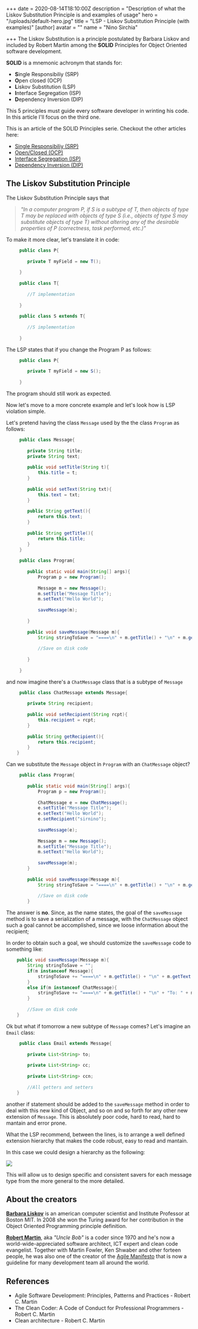 +++
date = 2020-08-14T18:10:00Z
description = "Description of what the Liskov Substitution Principle is and examples of usage"
hero = "/uploads/default-hero.jpg"
title = "LSP - Liskov Substitution Principle (with examples)"
[author]
avatar = ""
name = "Nino Sirchia"

+++
The Liskov Substitution is a principle postulated by Barbara Liskov and included by Robert Martin among the **SOLID** Principles
for Object Oriented software development.

**SOLID** is a mnemonic achronym that stands for:

* **S**ingle Responsibiliy (SRP)
* **O**pen closed (OCP)
* **L**iskov Substitution (LSP)
* **I**nterface Segregation (ISP)
* **D**ependency Inversion (DIP)

This 5 principles must guide every software developer in wrinting his code. In this article I'll focus on the third one.

This is an article of the SOLID Principles serie. Checkout the other articles here:

* [Single Responsibiliy (SRP)](/programming/solid/2020/08/12/solid-srp.html)
* [Open/Closed (OCP)](/programming/solid/2020/08/13/solid-ocp.html)
* [Interface Segregation (ISP)](/programming/solid/2020/08/18/solid-isp.html)
* [Dependency Inversion (DIP)](/posts/solid-principles/dip-depencency-inversion-principle-with-examples)

## The Liskov Substitution Principle

The Liskov Substitution Principle says that

> _"In a computer program P, if S is a subtype of T, then objects of type T may be replaced with objects of type S (i.e., objects of type S may substitute objects of type T) without altering any of the desirable properties of P (correctness, task performed, etc.)"_

To make it more clear, let's translate it in code:

```java
     public class P{
	 
		private T myField = new T();
	 
	 }
	 
	 public class T{
	 
		//T implementation
	 
	 }
	 
	 public class S extends T{
	 
		//S implementation
	 
	 }
```

The LSP states that if you change the Program P as follows:

```java
     public class P{
	 
		private T myField = new S();
	 
	 }
```

The program should still work as expected.

Now let's move to a more concrete example and let's look how is LSP violation simple.

Let's pretend having the class `Message` used by the the class `Program` as follows:

```java
     public class Message{
	 
		private String title;
		private String text;
		
		public void setTitle(String t){
			this.title = t;
		}
		
		public void setText(String txt){
			this.text = txt;
		}
		
		public String getText(){
			return this.text;
		}
		
		public String getTitle(){
			return this.title;
		}
	 }
	 
	 public class Program{
	 
		public static void main(String[] args){
			Program p = new Program();
			
			Message m = new Message();
			m.setTitle("Message Title");
			m.setText("Hello World");
			
			saveMessage(m);
			
		}
		
		public void saveMessage(Message m){
			String stringToSave = "====\n" + m.getTitle() + "\n" + m.getText() + "\n====\n";
			
			//Save on disk code
			
		}
		
	 }
```

and now imagine there's a `ChatMessage` class that is a subtype of `Message`

```java
     public class ChatMessage extends Message{
	 
		private String recipient;
		
		public void setRecipient(String rcpt){
			this.recipient = rcpt;
		}
		
		public String getRecipient(){
			return this.recipient;
		}
	}
```

Can we substitute the `Message` object in `Program` with an `ChatMessage` object?

```java
     public class Program{
	 
		public static void main(String[] args){
			Program p = new Program();
			
			ChatMessage e = new ChatMessage();
			e.setTitle("Message Title");
			e.setText("Hello World");
			e.setRecipient("sirnino");
			
			saveMessage(e);
			
			Message m = new Message();
			m.setTitle("Message Title");
			m.setText("Hello World");
			
			saveMessage(m);
		}
		
		public void saveMessage(Message m){
			String stringToSave = "====\n" + m.getTitle() + "\n" + m.getText() + "\n====\n";
			
			//Save on disk code
		}
```

The answer is **no**. Since, as the name states, the goal of the `saveMessage` method is to save a serialization of a message,
with the `ChatMessage` object such a goal cannot be accomplished, since we loose information about the recipient;

In order to obtain such a goal, we should customize the `saveMessage` code to something like:

```java
	public void saveMessage(Message m){
		String stringToSave = "";
		if(m instanceof Message){
			stringToSave += "====\n" + m.getTitle() + "\n" + m.getText() + "\n====\n";
		}
		else if(m instanceof ChatMessage){
			stringToSave += "====\n" + m.getTitle() + "\n" + "To: " + m.getRecipient() + "\n" + m.getText() + "\n====\n";
		}
			
		//Save on disk code
	}
```

Ok but what if tomorrow a new subtype of `Message` comes? Let's imagine an `Email` class:

```java
     public class Email extends Message{
	 
		private List<String> to;
		
		private List<String> cc;
		
		private List<String> ccn;
		
		//All getters and setters
	}
```

another if statement should be added to the `saveMessage` method in order to deal with this new kind of Object, and so on and so forth for any other
new extension of `Message`. This is absolutely poor code, hard to read, hard to mantain and error prone.

What the LSP recommend, between the lines, is to arrange a well defined extension hierarchy that makes the code robust, easy to read and mantain.

In this case we could design a hierarchy as the following:

![](/assets/images/lsp-1.png)

This will allow us to design specific and consistent savers for each message type from the more general to the more detailed.

## About the creators

[**Barbara Liskov**](https://en.wikipedia.org/wiki/Barbara_Liskov) is an american computer scientist and Institute Professor at Boston MIT.
In 2008 she won the Turing award for her contribution in the Object Oriented Programming principle definition.

[**Robert Martin**](https://en.wikipedia.org/wiki/Robert_C._Martin), aka _"Uncle Bob"_ is a coder since 1970 and he's now a world-wide-appreciated software architect, ICT expert and clean code evangelist.
Together with Martin Fowler, Ken Shwaber and other forteen people, he was also one of the creator of the [Agile Manifesto](https://agilemanifesto.org/) that is now a guideline for many development team all around the world.

## References

* Agile Software Development: Principles, Patterns and Practices - Robert C. Martin
* The Clean Coder: A Code of Conduct for Professional Programmers - Robert C. Martin
* Clean architecture - Robert C. Martin